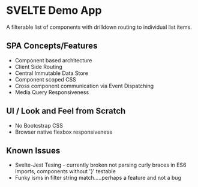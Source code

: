 # SVELTE Demo App
A filterable list of components with drilldown routing to individual list items.

## SPA Concepts/Features
* Component based architecture
* Client Side Routing
* Central Immutable Data Store
* Component scoped CSS
* Cross component communication via Event Dispatching
* Media Query Responsiveness

## UI / Look and Feel from Scratch
* No Bootcstrap CSS
* Browser native flexbox responsiveness

## Known Issues
* Svelte-Jest Tesing - currently broken not parsing curly braces in ES6 imports, components without '}' testable
* Funky isms in filter string match.....perhaps a feature and not a bug


